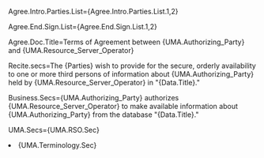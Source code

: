 Agree.Intro.Parties.List={Agree.Intro.Parties.List.1,2}

Agree.End.Sign.List={Agree.End.Sign.List.1,2}


Agree.Doc.Title=Terms of Agreement between {UMA.Authorizing_Party} and {UMA.Resource_Server_Operator}

Recite.secs=The {Parties} wish to provide for the secure, orderly availability to one or more third persons of information about {UMA.Authorizing_Party} held by {UMA.Resource_Server_Operator} in "{Data.Title}."


Business.Secs={UMA.Authorizing_Party} authorizes {UMA.Resource_Server_Operator} to make available information about {UMA.Authorizing_Party} from the database "{Data.Title}."

UMA.Secs={UMA.RSO.Sec}<li>{UMA.Terminology.Sec}